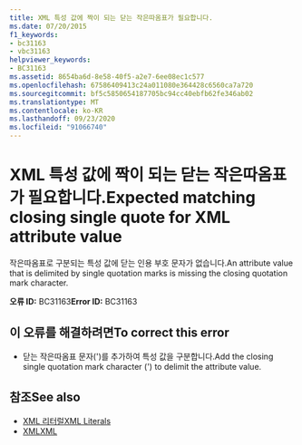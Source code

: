 ```yaml
---
title: XML 특성 값에 짝이 되는 닫는 작은따옴표가 필요합니다.
ms.date: 07/20/2015
f1_keywords:
- bc31163
- vbc31163
helpviewer_keywords:
- BC31163
ms.assetid: 8654ba6d-8e58-40f5-a2e7-6ee08ec1c577
ms.openlocfilehash: 67586409413c24a011080e364428c6560ca7a720
ms.sourcegitcommit: bf5c5850654187705bc94cc40ebfb62fe346ab02
ms.translationtype: MT
ms.contentlocale: ko-KR
ms.lasthandoff: 09/23/2020
ms.locfileid: "91066740"
---
```

# <a name="expected-matching-closing-single-quote-for-xml-attribute-value"></a><span data-ttu-id="d1b6e-102">XML 특성 값에 짝이 되는 닫는 작은따옴표가 필요합니다.</span><span class="sxs-lookup"><span data-stu-id="d1b6e-102">Expected matching closing single quote for XML attribute value</span></span>

<span data-ttu-id="d1b6e-103">작은따옴표로 구분되는 특성 값에 닫는 인용 부호 문자가 없습니다.</span><span class="sxs-lookup"><span data-stu-id="d1b6e-103">An attribute value that is delimited by single quotation marks is missing the closing quotation mark character.</span></span>  
  
 <span data-ttu-id="d1b6e-104">**오류 ID:** BC31163</span><span class="sxs-lookup"><span data-stu-id="d1b6e-104">**Error ID:** BC31163</span></span>  
  
## <a name="to-correct-this-error"></a><span data-ttu-id="d1b6e-105">이 오류를 해결하려면</span><span class="sxs-lookup"><span data-stu-id="d1b6e-105">To correct this error</span></span>  
  
- <span data-ttu-id="d1b6e-106">닫는 작은따옴표 문자(')를 추가하여 특성 값을 구분합니다.</span><span class="sxs-lookup"><span data-stu-id="d1b6e-106">Add the closing single quotation mark character (') to delimit the attribute value.</span></span>  
  
## <a name="see-also"></a><span data-ttu-id="d1b6e-107">참조</span><span class="sxs-lookup"><span data-stu-id="d1b6e-107">See also</span></span>

- [<span data-ttu-id="d1b6e-108">XML 리터럴</span><span class="sxs-lookup"><span data-stu-id="d1b6e-108">XML Literals</span></span>](../language-reference/xml-literals/index.md)
- [<span data-ttu-id="d1b6e-109">XML</span><span class="sxs-lookup"><span data-stu-id="d1b6e-109">XML</span></span>](../programming-guide/language-features/xml/index.md)
